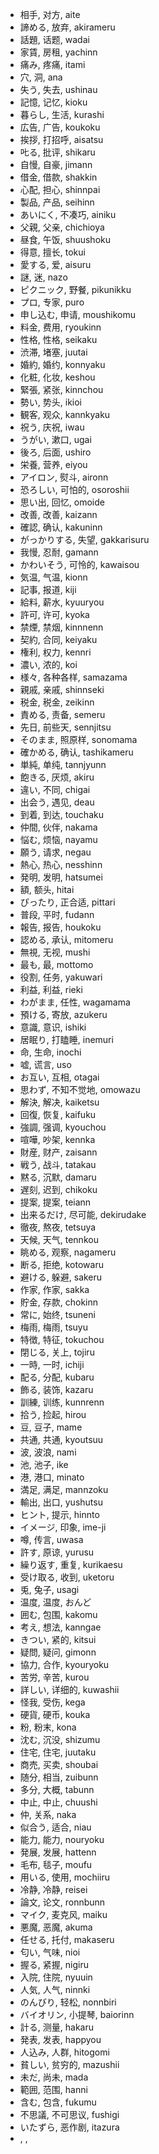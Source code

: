 - 相手, 对方, aite
- 諦める, 放弃, akirameru
- 話題, 话题, wadai
- 家賃, 房租, yachinn
- 痛み, 疼痛, itami
- 穴, 洞, ana
- 失う, 失去, ushinau
- 記憶, 记忆, kioku
- 暮らし, 生活, kurashi
- 広告, 广告, koukoku
- 挨拶, 打招呼, aisatsu
- 𠮟る, 批评, shikaru
- 自慢, 自豪, jimann
- 借金, 借款, shakkin
- 心配, 担心, shinnpai
- 製品, 产品, seihinn
- あいにく, 不凑巧, ainiku
- 父親, 父亲, chichioya
- 昼食, 午饭, shuushoku
- 得意, 擅长, tokui
- 愛する, 爱, aisuru
- 謎, 迷, nazo
- ピクニック, 野餐, pikunikku
- プロ, 专家, puro
- 申し込む, 申请, moushikomu
- 料金, 费用, ryoukinn
- 性格, 性格, seikaku
- 渋滞, 堵塞, juutai
- 婚約, 婚约, konnyaku
- 化粧, 化妆, keshou
- 緊張, 紧张, kinnchou
- 勢い, 势头, ikioi
- 観客, 观众, kannkyaku
- 祝う, 庆祝, iwau
- うがい, 漱口, ugai
- 後ろ, 后面, ushiro
- 栄養, 营养, eiyou
- アイロン, 熨斗, aironn
- 恐ろしい, 可怕的, osoroshii
- 思い出, 回忆, omoide
- 改善, 改善, kaizann
- 確認, 确认, kakuninn
- がっかりする, 失望, gakkarisuru
- 我慢, 忍耐, gamann
- かわいそう, 可怜的, kawaisou
- 気温, 气温, kionn
- 記事, 报道, kiji
- 給料, 薪水, kyuuryou
- 許可, 许可, kyoka
- 禁煙, 禁烟, kinnnenn
- 契約, 合同, keiyaku
- 権利, 权力, kennri
- 濃い, 浓的, koi
- 様々, 各种各样, samazama
- 親戚, 亲戚, shinnseki
- 税金, 税金, zeikinn
- 責める, 责备, semeru
- 先日, 前些天, sennjitsu
- そのまま, 照原样, sonomama
- 確かめる, 确认, tashikameru
- 単純, 单纯, tannjyunn
- 飽きる, 厌烦, akiru
- 違い, 不同, chigai
- 出会う, 遇见, deau
- 到着, 到达, touchaku
- 仲間, 伙伴, nakama
- 悩む, 烦恼, nayamu
- 願う, 请求, negau
- 熱心, 热心, nesshinn
- 発明, 发明, hatsumei
- 額, 额头, hitai
- ぴったり, 正合适, pittari
- 普段, 平时, fudann
- 報告, 报告, houkoku
- 認める, 承认, mitomeru
- 無視, 无视, mushi
- 最も, 最, mottomo
- 役割, 任务, yakuwari
- 利益, 利益, rieki
- わがまま, 任性, wagamama
- 預ける, 寄放, azukeru
- 意識, 意识, ishiki
- 居眠り, 打瞌睡, inemuri
- 命, 生命, inochi
- 嘘, 谎言, uso
- お互い, 互相, otagai
- 思わず, 不知不觉地, omowazu
- 解決, 解决, kaiketsu
- 回復, 恢复, kaifuku
- 強調, 强调, kyouchou
- 喧嘩, 吵架, kennka
- 財産, 财产, zaisann
- 戦う, 战斗, tatakau
- 黙る, 沉默, damaru
- 遅刻, 迟到, chikoku
- 提案, 提案, teiann
- 出来るだけ, 尽可能, dekirudake
- 徹夜, 熬夜, tetsuya
- 天候, 天气, tennkou
- 眺める, 观察, nagameru
- 断る, 拒绝, kotowaru
- 避ける, 躲避, sakeru
- 作家, 作家, sakka
- 貯金, 存款, chokinn
- 常に, 始终, tsuneni
- 梅雨, 梅雨, tsuyu
- 特徴, 特征, tokuchou
- 閉じる, 关上, tojiru
- 一時, 一时, ichiji
- 配る, 分配, kubaru
- 飾る, 装饰, kazaru
- 訓練, 训练, kunnrenn
- 拾う, 捡起, hirou
- 豆, 豆子, mame
- 共通, 共通, kyoutsuu
- 波, 波浪, nami
- 池, 池子, ike
- 港, 港口, minato
- 満足, 满足, mannzoku
- 輸出, 出口, yushutsu
- ヒント, 提示, hinnto
- イメージ, 印象, ime-ji
- 噂, 传言, uwasa
- 許す, 原谅, yurusu
- 繰り返す, 重复, kurikaesu
- 受け取る, 收到, uketoru
- 兎, 兔子, usagi
- 温度, 温度, おんど
- 囲む, 包围, kakomu
- 考え, 想法, kanngae
- きつい, 紧的, kitsui
- 疑問, 疑问, gimonn
- 協力, 合作, kyouryoku
- 苦労, 辛苦, kurou
- 詳しい, 详细的, kuwashii
- 怪我, 受伤, kega
- 硬貨, 硬币, kouka
- 粉, 粉末, kona
- 沈む, 沉没, shizumu
- 住宅, 住宅, juutaku
- 商売, 买卖, shoubai
- 随分, 相当, zuibunn
- 多分, 大概, tabunn
- 中止, 中止, chuushi
- 仲, 关系, naka
- 似合う, 适合, niau
- 能力, 能力, nouryoku
- 発展, 发展, hattenn
- 毛布, 毯子, moufu
- 用いる, 使用, mochiiru
- 冷静, 冷静, reisei
- 論文, 论文, ronnbunn
- マイク, 麦克风, maiku
- 悪魔, 恶魔, akuma
- 任せる, 托付, makaseru
- 匂い, 气味, nioi
- 握る, 紧握, nigiru
- 入院, 住院, nyuuin
- 人気, 人气, ninnki
- のんびり, 轻松, nonnbiri
- バイオリン, 小提琴, baiorinn
- 計る, 测量, hakaru
- 発表, 发表, happyou
- 人込み, 人群, hitogomi
- 貧しい, 贫穷的, mazushii
- 未だ, 尚未, mada
- 範囲, 范围, hanni
- 含む, 包含, fukumu
- 不思議, 不可思议, fushigi
- いたずら, 恶作剧, itazura
- , , 
